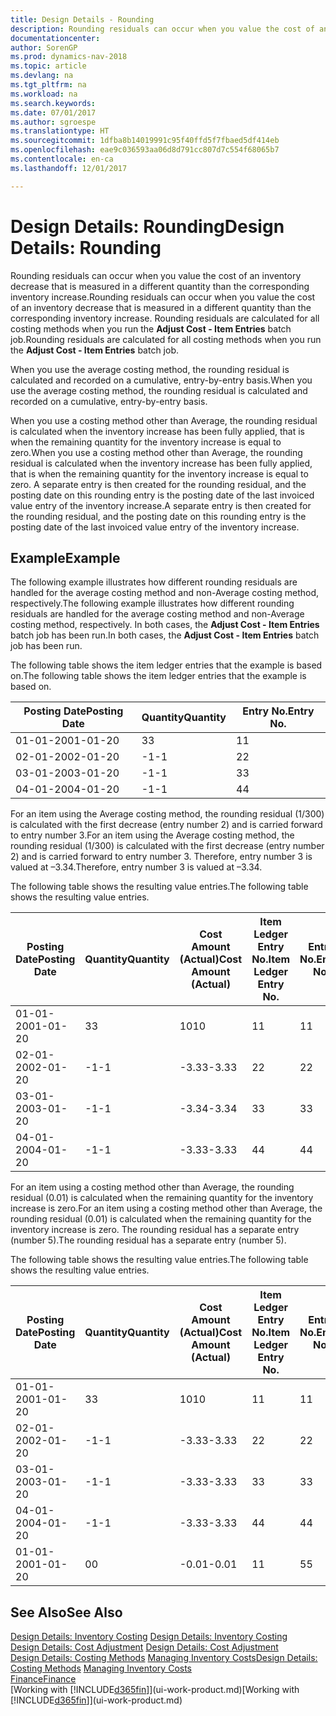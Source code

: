 ```yaml
---
title: Design Details - Rounding
description: Rounding residuals can occur when you value the cost of an inventory decrease that is measured in a different quantity than the corresponding inventory increase. Rounding residuals are calculated for all costing methods when you run the **Adjust Cost - Item Entries** batch job.
documentationcenter: 
author: SorenGP
ms.prod: dynamics-nav-2018
ms.topic: article
ms.devlang: na
ms.tgt_pltfrm: na
ms.workload: na
ms.search.keywords: 
ms.date: 07/01/2017
ms.author: sgroespe
ms.translationtype: HT
ms.sourcegitcommit: 1dfba8b14019991c95f40ffd5f7fbaed5df414eb
ms.openlocfilehash: eae9c036593aa06d8d791cc807d7c554f68065b7
ms.contentlocale: en-ca
ms.lasthandoff: 12/01/2017

---
```

# <a name="design-details-rounding"></a><span data-ttu-id="7abc9-104">Design Details: Rounding</span><span class="sxs-lookup"><span data-stu-id="7abc9-104">Design Details: Rounding</span></span>
<span data-ttu-id="7abc9-105">Rounding residuals can occur when you value the cost of an inventory decrease that is measured in a different quantity than the corresponding inventory increase.</span><span class="sxs-lookup"><span data-stu-id="7abc9-105">Rounding residuals can occur when you value the cost of an inventory decrease that is measured in a different quantity than the corresponding inventory increase.</span></span> <span data-ttu-id="7abc9-106">Rounding residuals are calculated for all costing methods when you run the **Adjust Cost - Item Entries** batch job.</span><span class="sxs-lookup"><span data-stu-id="7abc9-106">Rounding residuals are calculated for all costing methods when you run the **Adjust Cost - Item Entries** batch job.</span></span>  

 <span data-ttu-id="7abc9-107">When you use the average costing method, the rounding residual is calculated and recorded on a cumulative, entry-by-entry basis.</span><span class="sxs-lookup"><span data-stu-id="7abc9-107">When you use the average costing method, the rounding residual is calculated and recorded on a cumulative, entry-by-entry basis.</span></span>  

 <span data-ttu-id="7abc9-108">When you use a costing method other than Average, the rounding residual is calculated when the inventory increase has been fully applied, that is when the remaining quantity for the inventory increase is equal to zero.</span><span class="sxs-lookup"><span data-stu-id="7abc9-108">When you use a costing method other than Average, the rounding residual is calculated when the inventory increase has been fully applied, that is when the remaining quantity for the inventory increase is equal to zero.</span></span> <span data-ttu-id="7abc9-109">A separate entry is then created for the rounding residual, and the posting date on this rounding entry is the posting date of the last invoiced value entry of the inventory increase.</span><span class="sxs-lookup"><span data-stu-id="7abc9-109">A separate entry is then created for the rounding residual, and the posting date on this rounding entry is the posting date of the last invoiced value entry of the inventory increase.</span></span>  

## <a name="example"></a><span data-ttu-id="7abc9-110">Example</span><span class="sxs-lookup"><span data-stu-id="7abc9-110">Example</span></span>  
 <span data-ttu-id="7abc9-111">The following example illustrates how different rounding residuals are handled for the average costing method and non-Average costing method, respectively.</span><span class="sxs-lookup"><span data-stu-id="7abc9-111">The following example illustrates how different rounding residuals are handled for the average costing method and non-Average costing method, respectively.</span></span> <span data-ttu-id="7abc9-112">In both cases, the **Adjust Cost - Item Entries** batch job has been run.</span><span class="sxs-lookup"><span data-stu-id="7abc9-112">In both cases, the **Adjust Cost - Item Entries** batch job has been run.</span></span>  

 <span data-ttu-id="7abc9-113">The following table shows the item ledger entries that the example is based on.</span><span class="sxs-lookup"><span data-stu-id="7abc9-113">The following table shows the item ledger entries that the example is based on.</span></span>  

|<span data-ttu-id="7abc9-114">Posting Date</span><span class="sxs-lookup"><span data-stu-id="7abc9-114">Posting Date</span></span>|<span data-ttu-id="7abc9-115">Quantity</span><span class="sxs-lookup"><span data-stu-id="7abc9-115">Quantity</span></span>|<span data-ttu-id="7abc9-116">Entry No.</span><span class="sxs-lookup"><span data-stu-id="7abc9-116">Entry No.</span></span>|  
|------------------|--------------|---------------|  
|<span data-ttu-id="7abc9-117">01-01-20</span><span class="sxs-lookup"><span data-stu-id="7abc9-117">01-01-20</span></span>|<span data-ttu-id="7abc9-118">3</span><span class="sxs-lookup"><span data-stu-id="7abc9-118">3</span></span>|<span data-ttu-id="7abc9-119">1</span><span class="sxs-lookup"><span data-stu-id="7abc9-119">1</span></span>|  
|<span data-ttu-id="7abc9-120">02-01-20</span><span class="sxs-lookup"><span data-stu-id="7abc9-120">02-01-20</span></span>|<span data-ttu-id="7abc9-121">-1</span><span class="sxs-lookup"><span data-stu-id="7abc9-121">-1</span></span>|<span data-ttu-id="7abc9-122">2</span><span class="sxs-lookup"><span data-stu-id="7abc9-122">2</span></span>|  
|<span data-ttu-id="7abc9-123">03-01-20</span><span class="sxs-lookup"><span data-stu-id="7abc9-123">03-01-20</span></span>|<span data-ttu-id="7abc9-124">-1</span><span class="sxs-lookup"><span data-stu-id="7abc9-124">-1</span></span>|<span data-ttu-id="7abc9-125">3</span><span class="sxs-lookup"><span data-stu-id="7abc9-125">3</span></span>|  
|<span data-ttu-id="7abc9-126">04-01-20</span><span class="sxs-lookup"><span data-stu-id="7abc9-126">04-01-20</span></span>|<span data-ttu-id="7abc9-127">-1</span><span class="sxs-lookup"><span data-stu-id="7abc9-127">-1</span></span>|<span data-ttu-id="7abc9-128">4</span><span class="sxs-lookup"><span data-stu-id="7abc9-128">4</span></span>|  

 <span data-ttu-id="7abc9-129">For an item using the Average costing method, the rounding residual (1/300) is calculated with the first decrease (entry number 2) and is carried forward to entry number 3.</span><span class="sxs-lookup"><span data-stu-id="7abc9-129">For an item using the Average costing method, the rounding residual (1/300) is calculated with the first decrease (entry number 2) and is carried forward to entry number 3.</span></span> <span data-ttu-id="7abc9-130">Therefore, entry number 3 is valued at –3.34.</span><span class="sxs-lookup"><span data-stu-id="7abc9-130">Therefore, entry number 3 is valued at –3.34.</span></span>  

 <span data-ttu-id="7abc9-131">The following table shows the resulting value entries.</span><span class="sxs-lookup"><span data-stu-id="7abc9-131">The following table shows the resulting value entries.</span></span>  

|<span data-ttu-id="7abc9-132">Posting Date</span><span class="sxs-lookup"><span data-stu-id="7abc9-132">Posting Date</span></span>|<span data-ttu-id="7abc9-133">Quantity</span><span class="sxs-lookup"><span data-stu-id="7abc9-133">Quantity</span></span>|<span data-ttu-id="7abc9-134">Cost Amount (Actual)</span><span class="sxs-lookup"><span data-stu-id="7abc9-134">Cost Amount (Actual)</span></span>|<span data-ttu-id="7abc9-135">Item Ledger Entry No.</span><span class="sxs-lookup"><span data-stu-id="7abc9-135">Item Ledger Entry No.</span></span>|<span data-ttu-id="7abc9-136">Entry No.</span><span class="sxs-lookup"><span data-stu-id="7abc9-136">Entry No.</span></span>|  
|------------------|--------------|----------------------------|---------------------------|---------------|  
|<span data-ttu-id="7abc9-137">01-01-20</span><span class="sxs-lookup"><span data-stu-id="7abc9-137">01-01-20</span></span>|<span data-ttu-id="7abc9-138">3</span><span class="sxs-lookup"><span data-stu-id="7abc9-138">3</span></span>|<span data-ttu-id="7abc9-139">10</span><span class="sxs-lookup"><span data-stu-id="7abc9-139">10</span></span>|<span data-ttu-id="7abc9-140">1</span><span class="sxs-lookup"><span data-stu-id="7abc9-140">1</span></span>|<span data-ttu-id="7abc9-141">1</span><span class="sxs-lookup"><span data-stu-id="7abc9-141">1</span></span>|  
|<span data-ttu-id="7abc9-142">02-01-20</span><span class="sxs-lookup"><span data-stu-id="7abc9-142">02-01-20</span></span>|<span data-ttu-id="7abc9-143">-1</span><span class="sxs-lookup"><span data-stu-id="7abc9-143">-1</span></span>|<span data-ttu-id="7abc9-144">-3.33</span><span class="sxs-lookup"><span data-stu-id="7abc9-144">-3.33</span></span>|<span data-ttu-id="7abc9-145">2</span><span class="sxs-lookup"><span data-stu-id="7abc9-145">2</span></span>|<span data-ttu-id="7abc9-146">2</span><span class="sxs-lookup"><span data-stu-id="7abc9-146">2</span></span>|  
|<span data-ttu-id="7abc9-147">03-01-20</span><span class="sxs-lookup"><span data-stu-id="7abc9-147">03-01-20</span></span>|<span data-ttu-id="7abc9-148">-1</span><span class="sxs-lookup"><span data-stu-id="7abc9-148">-1</span></span>|<span data-ttu-id="7abc9-149">-3.34</span><span class="sxs-lookup"><span data-stu-id="7abc9-149">-3.34</span></span>|<span data-ttu-id="7abc9-150">3</span><span class="sxs-lookup"><span data-stu-id="7abc9-150">3</span></span>|<span data-ttu-id="7abc9-151">3</span><span class="sxs-lookup"><span data-stu-id="7abc9-151">3</span></span>|  
|<span data-ttu-id="7abc9-152">04-01-20</span><span class="sxs-lookup"><span data-stu-id="7abc9-152">04-01-20</span></span>|<span data-ttu-id="7abc9-153">-1</span><span class="sxs-lookup"><span data-stu-id="7abc9-153">-1</span></span>|<span data-ttu-id="7abc9-154">-3.33</span><span class="sxs-lookup"><span data-stu-id="7abc9-154">-3.33</span></span>|<span data-ttu-id="7abc9-155">4</span><span class="sxs-lookup"><span data-stu-id="7abc9-155">4</span></span>|<span data-ttu-id="7abc9-156">4</span><span class="sxs-lookup"><span data-stu-id="7abc9-156">4</span></span>|  

 <span data-ttu-id="7abc9-157">For an item using a costing method other than Average, the rounding residual (0.01) is calculated when the remaining quantity for the inventory increase is zero.</span><span class="sxs-lookup"><span data-stu-id="7abc9-157">For an item using a costing method other than Average, the rounding residual (0.01) is calculated when the remaining quantity for the inventory increase is zero.</span></span> <span data-ttu-id="7abc9-158">The rounding residual has a separate entry (number 5).</span><span class="sxs-lookup"><span data-stu-id="7abc9-158">The rounding residual has a separate entry (number 5).</span></span>  

 <span data-ttu-id="7abc9-159">The following table shows the resulting value entries.</span><span class="sxs-lookup"><span data-stu-id="7abc9-159">The following table shows the resulting value entries.</span></span>  

|<span data-ttu-id="7abc9-160">Posting Date</span><span class="sxs-lookup"><span data-stu-id="7abc9-160">Posting Date</span></span>|<span data-ttu-id="7abc9-161">Quantity</span><span class="sxs-lookup"><span data-stu-id="7abc9-161">Quantity</span></span>|<span data-ttu-id="7abc9-162">Cost Amount (Actual)</span><span class="sxs-lookup"><span data-stu-id="7abc9-162">Cost Amount (Actual)</span></span>|<span data-ttu-id="7abc9-163">Item Ledger Entry No.</span><span class="sxs-lookup"><span data-stu-id="7abc9-163">Item Ledger Entry No.</span></span>|<span data-ttu-id="7abc9-164">Entry No.</span><span class="sxs-lookup"><span data-stu-id="7abc9-164">Entry No.</span></span>|  
|------------------|--------------|----------------------------|---------------------------|---------------|  
|<span data-ttu-id="7abc9-165">01-01-20</span><span class="sxs-lookup"><span data-stu-id="7abc9-165">01-01-20</span></span>|<span data-ttu-id="7abc9-166">3</span><span class="sxs-lookup"><span data-stu-id="7abc9-166">3</span></span>|<span data-ttu-id="7abc9-167">10</span><span class="sxs-lookup"><span data-stu-id="7abc9-167">10</span></span>|<span data-ttu-id="7abc9-168">1</span><span class="sxs-lookup"><span data-stu-id="7abc9-168">1</span></span>|<span data-ttu-id="7abc9-169">1</span><span class="sxs-lookup"><span data-stu-id="7abc9-169">1</span></span>|  
|<span data-ttu-id="7abc9-170">02-01-20</span><span class="sxs-lookup"><span data-stu-id="7abc9-170">02-01-20</span></span>|<span data-ttu-id="7abc9-171">-1</span><span class="sxs-lookup"><span data-stu-id="7abc9-171">-1</span></span>|<span data-ttu-id="7abc9-172">-3.33</span><span class="sxs-lookup"><span data-stu-id="7abc9-172">-3.33</span></span>|<span data-ttu-id="7abc9-173">2</span><span class="sxs-lookup"><span data-stu-id="7abc9-173">2</span></span>|<span data-ttu-id="7abc9-174">2</span><span class="sxs-lookup"><span data-stu-id="7abc9-174">2</span></span>|  
|<span data-ttu-id="7abc9-175">03-01-20</span><span class="sxs-lookup"><span data-stu-id="7abc9-175">03-01-20</span></span>|<span data-ttu-id="7abc9-176">-1</span><span class="sxs-lookup"><span data-stu-id="7abc9-176">-1</span></span>|<span data-ttu-id="7abc9-177">-3.33</span><span class="sxs-lookup"><span data-stu-id="7abc9-177">-3.33</span></span>|<span data-ttu-id="7abc9-178">3</span><span class="sxs-lookup"><span data-stu-id="7abc9-178">3</span></span>|<span data-ttu-id="7abc9-179">3</span><span class="sxs-lookup"><span data-stu-id="7abc9-179">3</span></span>|  
|<span data-ttu-id="7abc9-180">04-01-20</span><span class="sxs-lookup"><span data-stu-id="7abc9-180">04-01-20</span></span>|<span data-ttu-id="7abc9-181">-1</span><span class="sxs-lookup"><span data-stu-id="7abc9-181">-1</span></span>|<span data-ttu-id="7abc9-182">-3.33</span><span class="sxs-lookup"><span data-stu-id="7abc9-182">-3.33</span></span>|<span data-ttu-id="7abc9-183">4</span><span class="sxs-lookup"><span data-stu-id="7abc9-183">4</span></span>|<span data-ttu-id="7abc9-184">4</span><span class="sxs-lookup"><span data-stu-id="7abc9-184">4</span></span>|  
|<span data-ttu-id="7abc9-185">01-01-20</span><span class="sxs-lookup"><span data-stu-id="7abc9-185">01-01-20</span></span>|<span data-ttu-id="7abc9-186">0</span><span class="sxs-lookup"><span data-stu-id="7abc9-186">0</span></span>|<span data-ttu-id="7abc9-187">-0.01</span><span class="sxs-lookup"><span data-stu-id="7abc9-187">-0.01</span></span>|<span data-ttu-id="7abc9-188">1</span><span class="sxs-lookup"><span data-stu-id="7abc9-188">1</span></span>|<span data-ttu-id="7abc9-189">5</span><span class="sxs-lookup"><span data-stu-id="7abc9-189">5</span></span>|  

## <a name="see-also"></a><span data-ttu-id="7abc9-190">See Also</span><span class="sxs-lookup"><span data-stu-id="7abc9-190">See Also</span></span>  
 <span data-ttu-id="7abc9-191">[Design Details: Inventory Costing](design-details-inventory-costing.md) </span><span class="sxs-lookup"><span data-stu-id="7abc9-191">[Design Details: Inventory Costing](design-details-inventory-costing.md) </span></span>  
 <span data-ttu-id="7abc9-192">[Design Details: Cost Adjustment](design-details-cost-adjustment.md) </span><span class="sxs-lookup"><span data-stu-id="7abc9-192">[Design Details: Cost Adjustment](design-details-cost-adjustment.md) </span></span>  
 <span data-ttu-id="7abc9-193">[Design Details: Costing Methods](design-details-costing-methods.md) [Managing Inventory Costs](finance-manage-inventory-costs.md)</span><span class="sxs-lookup"><span data-stu-id="7abc9-193">[Design Details: Costing Methods](design-details-costing-methods.md) [Managing Inventory Costs](finance-manage-inventory-costs.md)</span></span>  
 [<span data-ttu-id="7abc9-194">Finance</span><span class="sxs-lookup"><span data-stu-id="7abc9-194">Finance</span></span>](finance.md)  
 <span data-ttu-id="7abc9-195">[Working with [!INCLUDE[d365fin](includes/d365fin_md.md)]](ui-work-product.md)</span><span class="sxs-lookup"><span data-stu-id="7abc9-195">[Working with [!INCLUDE[d365fin](includes/d365fin_md.md)]](ui-work-product.md)</span></span>


